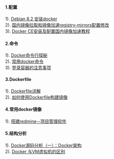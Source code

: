 #### 1.配置
1). [Debian 8.2 安装docker](http://blog.csdn.net/gaisylly/article/details/50113791)  
2). [国内镜像拉取和镜像加速registry-mirrors配置修改](http://blog.csdn.net/u014231523/article/details/61197945)  
3). [Docker CE安装及配置国内镜像加速教程](http://www.bubuko.com/infodetail-1971756.html)  
#### 2.命令
1). [Docker命令行探秘](http://www.infoq.com/cn/articles/docker-command-line-quest)  
2). [常用docker命令](http://blog.csdn.net/wsscy2004/article/details/25878363)  
3). [登录容器的注意事项](http://blog.csdn.net/u013571243/article/details/51757443)  
#### 3.Dockerfile
1). [Dockerfile详解](http://blog.csdn.net/wsscy2004/article/details/25878223)  
2). [如何使用Dockerfile构建镜像](http://blog.csdn.net/qinyushuang/article/details/43342553)  
#### 4.常用docker镜像
1). [搭建redmine--项目管理软件](https://github.com/sameersbn/docker-redmine)  
#### 5.结构分析
1). [Docker源码分析（一）：Docker架构](http://www.infoq.com/cn/articles/docker-source-code-analysis-part1/)  
2). [Docker 与VM虚拟机的区别](http://blog.csdn.net/yuezu/article/details/52145365)  





